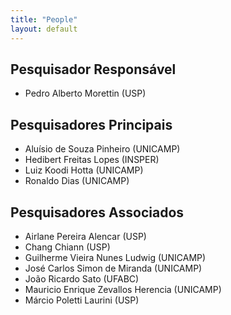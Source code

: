 ```yaml
---
title: "People"
layout: default
---
```


## Pesquisador Responsável

- Pedro Alberto Morettin (USP)

## Pesquisadores Principais

- Aluísio de Souza Pinheiro (UNICAMP)
- Hedibert Freitas Lopes (INSPER)
- Luiz Koodi Hotta (UNICAMP)
- Ronaldo Dias (UNICAMP)

## Pesquisadores Associados

- Airlane Pereira Alencar (USP)
- Chang Chiann (USP)
- Guilherme Vieira Nunes Ludwig (UNICAMP)
- José Carlos Simon de Miranda (UNICAMP)
- João Ricardo Sato (UFABC)
- Mauricio Enrique Zevallos Herencia (UNICAMP)
- Márcio Poletti Laurini (USP)
